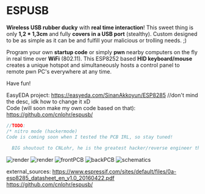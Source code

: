 # ESPUSB
<b>Wireless USB rubber ducky</b> with <b>real time interaction</b>!
This sweet thing is only <b>1,2 * 1,3cm</b> and fully <b>covers in a USB port</b> (stealthy).
Custom designed to be as simple as it can be and fulfill your malicious or trolling needs. ;)

Program your own <b>startup code</b> or simply <b>pwn</b> nearby computers on the fly in real time over <b>WiFi</b> (802.11). This ESP8252 based <b>HID keyboard/mouse</b> creates a unique hotspot and simultaneously hosts a control panel to remote pwn PC's everywhere at any time.

Have fun!

EasyEDA project: https://easyeda.com/SinanAkkoyun/ESP8285 //don't mind the desc, idk how to change it xD<br>
Code (will soon make my own code based on that): https://github.com/cnlohr/espusb/

```js
//TODO:
/* nitro mode (hackermode)
Code is coming soon when I tested the PCB IRL, so stay tuned!
  
  BIG shoutout to CNLohr, he is the greatest hacker/reverse engineer that I know from YouTube, he hardcoded the whole USB HID stack himself, the ESP does not natively support USB protocols! */
```

![render](https://github.com/SinanAkkoyun/ESPUSB/raw/master/render2.png)
![render](https://github.com/SinanAkkoyun/ESPUSB/raw/master/render1.png)
![frontPCB](https://github.com/SinanAkkoyun/ESPUSB/raw/master/board_b.png)
![backPCB](https://github.com/SinanAkkoyun/ESPUSB/raw/master/board_f.png)
![schematics](https://github.com/SinanAkkoyun/ESPUSB/raw/master/schematics.png)

external_sources:
  https://www.espressif.com/sites/default/files/0a-esp8285_datasheet_en_v1.0_20160422.pdf
  https://github.com/cnlohr/espusb/

